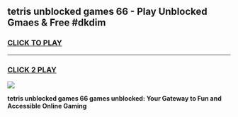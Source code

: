 
## tetris unblocked games 66 - Play Unblocked Gmaes & Free #dkdim
<h3>
<a href="https://news.freeplayer.one?title=tetris_unblocked_games_66&ref=24F">CLICK TO PLAY</a></h3>
<hr>

<h3>
<a href="https://news.freeplayer.one?title=tetris_unblocked_games_66&ref=24F">CLICK 2 PLAY</a>
  
</h3>

<a href="https://news.freeplayer.one?title=tetris_unblocked_games_66&ref=24F/"><img src="https://clearcache.store/games.png"></a>


**tetris unblocked games 66 games unblocked: Your Gateway to Fun and Accessible Online Gaming**
